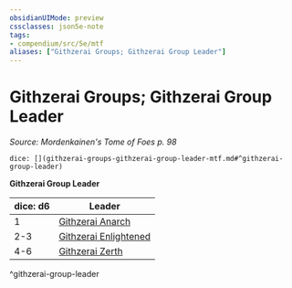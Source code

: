 ```yaml
---
obsidianUIMode: preview
cssclasses: json5e-note
tags:
- compendium/src/5e/mtf
aliases: ["Githzerai Groups; Githzerai Group Leader"]
---
```

# Githzerai Groups; Githzerai Group Leader
*Source: Mordenkainen's Tome of Foes p. 98* 

`dice: [](githzerai-groups-githzerai-group-leader-mtf.md#^githzerai-group-leader)`

**Githzerai Group Leader**

| dice: d6 | Leader |
|----------|--------|
| 1 | [Githzerai Anarch](compendium/bestiary/humanoid/githzerai-anarch-mpmm.md) |
| 2-3 | [Githzerai Enlightened](compendium/bestiary/humanoid/githzerai-enlightened-mpmm.md) |
| 4-6 | [Githzerai Zerth](compendium/bestiary/humanoid/githzerai-zerth.md) |
^githzerai-group-leader